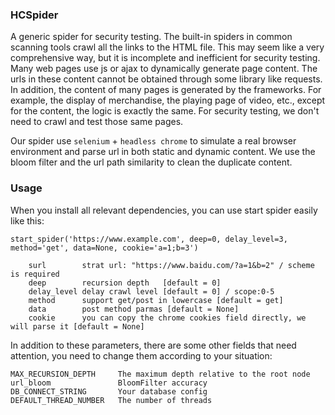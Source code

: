 ### HCSpider
A generic spider for security testing. The built-in spiders in common scanning tools crawl all the links to the HTML file. This may seem like a very comprehensive way, but it is incomplete and inefficient for security testing. Many web pages use js or ajax to dynamically generate page content. The urls in these content cannot be obtained through some library like requests. In addition, the content of many pages is generated by the frameworks. For example, the display of merchandise, the playing page of video, etc., except for the content, the logic is exactly the same. For security testing, we don't need to crawl and test those same pages.

Our spider use `selenium` + `headless chrome` to simulate a real browser environment and parse url in both static and dynamic content. We use the bloom filter and the url path similarity to clean the duplicate content.

### Usage
When you install all relevant dependencies, you can use start spider easily like this:

```
start_spider('https://www.example.com', deep=0, delay_level=3, method='get', data=None, cookie='a=1;b=3')

    surl        strat url: "https://www.baidu.com/?a=1&b=2" / scheme is required
    deep        recursion depth   [default = 0]
    delay_level delay crawl level [default = 0] / scope:0-5
    method      support get/post in lowercase [default = get]
    data        post method parmas [default = None]
    cookie      you can copy the chrome cookies field directly, we will parse it [default = None]
```
In addition to these parameters, there are some other fields that need attention, you need to change them according to your situation:

```
MAX_RECURSION_DEPTH     The maximum depth relative to the root node
url_bloom               BloomFilter accuracy
DB_CONNECT_STRING       Your database config
DEFAULT_THREAD_NUMBER   The number of threads 
```
